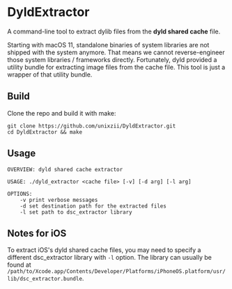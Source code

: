 #  DyldExtractor

A command-line tool to extract dylib files from the **dyld shared cache** file.

Starting with macOS 11, standalone binaries of system libraries are not shipped with the system anymore. That means we cannot reverse-engineer those system libraries / frameworks directly. Fortunately, dyld provided a utility bundle for extracting image files from the cache file. This tool is just a wrapper of that utility bundle.

## Build

Clone the repo and build it with make:

```shell
git clone https://github.com/unixzii/DyldExtractor.git
cd DyldExtractor && make 
```

## Usage

```
OVERVIEW: dyld shared cache extractor

USAGE: ./dyld_extractor <cache file> [-v] [-d arg] [-l arg]

OPTIONS:
    -v print verbose messages
    -d set destination path for the extracted files
    -l set path to dsc_extractor library
```

## Notes for iOS

To extract iOS's dyld shared cache files, you may need to specify a different dsc_extractor library with `-l` option. The library can usually be found at `/path/to/Xcode.app/Contents/Developer/Platforms/iPhoneOS.platform/usr/lib/dsc_extractor.bundle`.
